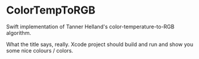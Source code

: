 # ColorTempToRGB
Swift implementation of Tanner Helland's color-temperature-to-RGB algorithm.

What the title says, really. Xcode project should build and run and show you some nice colours / colors.
